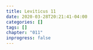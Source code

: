 ```yaml
---
title: Leviticus 11
date: 2020-03-28T20:21:41-04:00
categories: []
tags: []
chapter: "011"
inprogress: false
---
```


